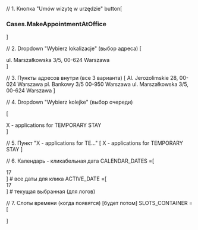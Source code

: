 // 1. Кнопка "Umów wizytę w urzędzie"
button[<h3 _ngcontent-rnh-c237="">Cases.MakeAppointmentAtOffice</h3>]



// 2. Dropdown "Wybierz lokalizacje" (выбор адреса)
[<mat-select _ngcontent-rnh-c182="" role="combobox" aria-autocomplete="none" aria-haspopup="true" name="location" class="mat-select ng-tns-c115-1 ng-tns-c53-0 ng-valid ng-star-inserted ng-touched ng-dirty" aria-labelledby="mat-form-field-label-1 mat-select-value-1" id="mat-select-0" tabindex="0" aria-expanded="false" aria-required="false" aria-disabled="false" aria-invalid="false"><div cdk-overlay-origin="" class="mat-select-trigger ng-tns-c115-1"><div class="mat-select-value ng-tns-c115-1" id="mat-select-value-1"><!----><span class="mat-select-value-text ng-tns-c115-1 ng-star-inserted"><span class="ng-tns-c115-1 ng-star-inserted">ul. Marszałkowska 3/5, 00-624 Warszawa</span><!----><!----></span><!----></div><div class="mat-select-arrow-wrapper ng-tns-c115-1"><div class="mat-select-arrow ng-tns-c115-1"></div></div></div><!----></mat-select>]




// 3. Пункты адресов внутри (все 3 варианта)
[<span class="mat-option-text"> Al. Jerozolimskie 28, 00-024 Warszawa </span>
<span class="mat-option-text"> pl. Bankowy 3/5 00-950 Warszawa </span>
<span class="mat-option-text"> ul. Marszałkowska 3/5, 00-624 Warszawa </span>]



// 4. Dropdown "Wybierz kolejke" (выбор очереди)

[<mat-select _ngcontent-rnh-c182="" role="combobox" aria-autocomplete="none" aria-haspopup="true" name="queueName" panelclass="full-width-select" class="mat-select ng-tns-c115-3 ng-tns-c53-2 ng-valid ng-star-inserted ng-touched ng-dirty" aria-labelledby="mat-form-field-label-3 mat-select-value-3" id="mat-select-2" tabindex="0" aria-expanded="false" aria-required="false" aria-disabled="false" aria-invalid="false"><div cdk-overlay-origin="" class="mat-select-trigger ng-tns-c115-3"><div class="mat-select-value ng-tns-c115-3" id="mat-select-value-3"><!----><span class="mat-select-value-text ng-tns-c115-3 ng-star-inserted"><span class="ng-tns-c115-3 ng-star-inserted">X - applications for TEMPORARY STAY</span><!----><!----></span><!----></div><div class="mat-select-arrow-wrapper ng-tns-c115-3"><div class="mat-select-arrow ng-tns-c115-3"></div></div></div><!----></mat-select>]

// 5. Пункт "X - applications for TE..."
[<span class="mat-option-text"> X - applications for TEMPORARY STAY   </span>]

// 6. Календарь - кликабельная дата
CALENDAR_DATES =[<div class="mat-calendar-body-cell-content mat-focus-indicator"> 17 </div>]  # все даты для клика
ACTIVE_DATE =[<div class="mat-calendar-body-cell-content mat-focus-indicator mat-calendar-body-selected"> 17 </div>]  # текущая выбранная (для логов)

// 7. Слоты времени (когда появятся)
[будет потом]
SLOTS_CONTAINER =[<div _ngcontent-rnh-c182="" class="col-lg-6"><div _ngcontent-rnh-c182="" class="reservation__hours"><!----><div _ngcontent-rnh-c182="" class="tiles tiles--hours"><div _ngcontent-rnh-c182="" class="row"><!----></div></div></div></div>]
